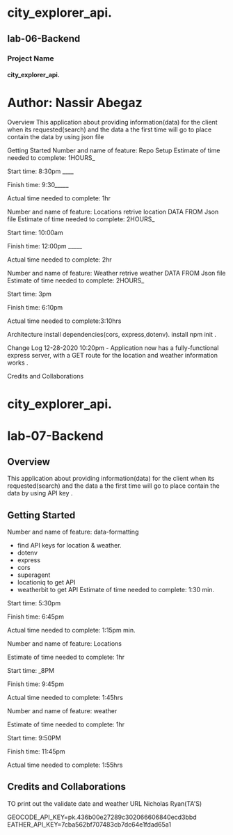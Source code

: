 # city_explorer_api.
## lab-06-Backend
### Project Name
#### city_explorer_api.
# Author: Nassir Abegaz

Overview
This application about providing information(data) for the client when its requested(search) and the data a the first time will go to place contain the data by using json file

Getting Started
Number and name of feature: Repo Setup Estimate of time needed to complete: 1HOURS_

Start time: 8:30pm ____

Finish time: 9:30_____

Actual time needed to complete: 1hr

Number and name of feature: Locations retrive location DATA FROM Json file Estimate of time needed to complete: 2HOURS_

Start time: 10:00am

Finish time: 12:00pm _____

Actual time needed to complete: 2hr

Number and name of feature: Weather retrive weather DATA FROM Json file Estimate of time needed to complete: 2HOURS_

Start time: 3pm

Finish time: 6:10pm

Actual time needed to complete:3:10hrs

Architecture
install dependencies(cors, express,dotenv). install npm init .

Change Log
12-28-2020 10:20pm - Application now has a fully-functional express server, with a GET route for the location and weather information works .

Credits and Collaborations




# city_explorer_api.
# lab-07-Backend

## Overview

This application about providing information(data) for the client when its requested(search) and the data a the first time will go to place contain the data by using API key .
 
## Getting Started

Number and name of feature: data-formatting
- find API keys for location & weather.
- dotenv
- express
- cors
- superagent
- locationiq to get API
- weatherbit  to get API
Estimate of time needed to complete: 1:30 min.

Start time: 5:30pm 

Finish time: 6:45pm 

Actual time needed to complete: 1:15pm min.

Number and name of feature: Locations

Estimate of time needed to complete: 1hr

Start time: _8PM

Finish time: 9:45pm

Actual time needed to complete: 1:45hrs

 Number and name of feature: weather

Estimate of time needed to complete: 1hr

Start time: 9:50PM

Finish time: 11:45pm

Actual time needed to complete: 1:55hrs


## Credits and Collaborations

TO print out the validate date and weather URL Nicholas Ryan(TA'S)





GEOCODE_API_KEY=pk.436b00e27289c302066606840ecd3bbd
EATHER_API_KEY=7cba562bf707483cb7dc64e1fdad65a1
